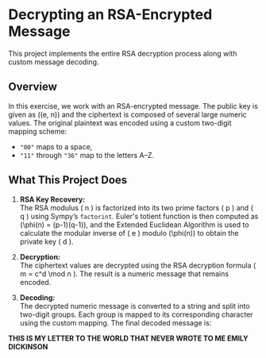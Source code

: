 # Decrypting an RSA-Encrypted Message

This project implements the entire RSA decryption process along with custom message decoding.

## Overview

In this exercise, we work with an RSA-encrypted message. The public key is given as \((e, n)\) and the ciphertext is composed of several large numeric values. The original plaintext was encoded using a custom two-digit mapping scheme:
- `"00"` maps to a space,
- `"11"` through `"36"` map to the letters A–Z.

## What This Project Does

1. **RSA Key Recovery:**  
   The RSA modulus \( n \) is factorized into its two prime factors \( p \) and \( q \) using Sympy’s `factorint`. Euler's totient function is then computed as \(\phi(n) = (p-1)(q-1)\), and the Extended Euclidean Algorithm is used to calculate the modular inverse of \( e \) modulo \(\phi(n)\) to obtain the private key \( d \).

2. **Decryption:**  
   The ciphertext values are decrypted using the RSA decryption formula \( m = c^d \mod n \). The result is a numeric message that remains encoded.

3. **Decoding:**  
   The decrypted numeric message is converted to a string and split into two-digit groups. Each group is mapped to its corresponding character using the custom mapping. The final decoded message is:

**THIS IS MY LETTER TO THE WORLD THAT NEVER WROTE TO ME EMILY DICKINSON**
